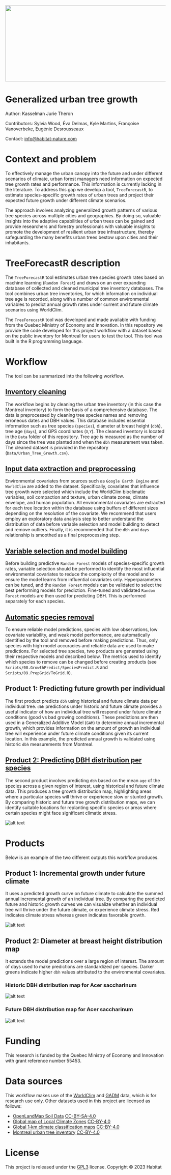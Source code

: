 <img align="centre" width="1100" height="240" src="https://github.com/Habitat-RD/TreeForecastR/blob/main/docs/Habitat_banner.png?raw=true">

# Generalized urban tree growth 

Author: Kasselman Jurie Theron

Contributors: Sylvia Wood, Éva Delmas, Kyle Martins, Françoise Vanoverbeke, Eugénie Desrousseaux

Contact: info@habitat-nature.com

# Context and problem

To effectively manage the urban canopy into the future and under different scenarios of climate, urban forest managers need information on expected tree growth rates and performance. This information is currently lacking in the literature. To address this gap we develop a tool, `TreeForecastR`, to estimate species-specific growth rates of urban trees and project their expected future growth under different climate scenarios. 

The approach involves analyzing generalized growth patterns of various tree species across multiple cities and geographies. By doing so, valuable insights into the adaptive capabilities of urban trees can be gained and provide researchers and forestry professionals with valuable insights to promote the development of resilient urban tree infrastructure, thereby safeguarding the many benefits urban trees bestow upon cities and their inhabitants.

# TreeForecastR description

The `TreeForecastR` tool estimates urban tree species growth rates based on machine learning (`Random Forest`) and draws on an ever expanding database of collected and cleaned municipal tree inventory databases. The tool combines urban tree inventories, for which information on individual tree age is recorded, along with a number of common environmental variables to predict annual growth rates under current and future climate scenarios using WorldClim.  

The `TreeForecastR` tool was developed and made available with funding from the Quebec Ministry of Economy and Innovation. In this repository we provide the code developed for this project workflow with a dataset based on the public inventory for Montreal for users to test the tool. This tool was built in the R programming language.


# Workflow

The tool can be summarized into the following workflow.

## <u> Inventory cleaning </u>
The workflow begins by cleaning the urban tree inventory (in this case the Montreal inventory) to form the basis of a comprehensive database. The data is preprocessed by cleaning tree species names and removing erroneous dates and DBH values. This database includes essential information such as tree species (`species`), diameter at breast height (`dbh`), tree age (`days`), and GPS coordinates (`X`,`Y`). The cleaned inventory is located in the `Data` folder of this repository. Tree age is measured as the number of days since the tree was planted and when the `dbh` measurement was taken. The cleaned dataset is provided in the repository (`Data/Urban_Tree_Growth.csv`).

## <u> Input data extraction and preprocessing </u>
Environmental covariates from sources such as `Google Earth Engine` and `WorldClim` are added to the dataset. Specifically, covariates that influence tree growth were selected which include the WorldClim bioclimatic variables, soil compaction and texture, urban climate zones, climate envelope, and human population. All environmental covariates are extracted for each tree location within the database using buffers of different sizes depending on the resolution of the covariate. We recommend that users employ an exploratory data analysis step to better understand the distribution of data before variable selection and model building to detect and remove outliers. Finally, it is recommended that the  `dbh` and `days` relationship is smoothed as a final preprocessing step.

## <u> Variable selection and model building </u>
Before building predictive `Random Forest` models of species-specific growth rates, variable selection should be performed to identify the most influential environmental covariates to reduce the complexity of the model and to ensure the model learns from influential covariates only. Hyperparameters can be tuned, and the `Random Forest` models can be validated to select the best performing models for prediction. Fine-tuned and validated `Random Forest` models are then used for predicting DBH. This is performed separately for each species.

## <u> Automatic species removal </u>
To ensure reliable model predictions, species with low observations, low covariate variability, and weak model performance, are automatically identified by the tool and removed before making predictions. Thus, only species with high model accuracies and reliable data are used to make predictions. For selected tree species, two products are generated using their respective models and described below. The metrics used to identify which species to remove can be changed before creating products (see `Scripts/08.GrowthPredict/SpeciesPredict.R` and `Scripts/09.PrepGrid/ToGrid.R`).

## Product 1: Predicting future growth per individual </u>
The first product predicts `dbh` using historical and future climate data per individual tree. `dbh` predictions under historic and future climate provides a useful indicator of how an individual tree will respond under future climate conditions (good vs bad growing conditions). These predictions are then used in a Generalized Additive Model (`GAM`) to determine annual incremental growth, which provides information on the amount of growth an individual tree will experience under future climate conditions given its current location. In this example, the predicted annual growth is validated using historic `dbh` measurements from Montreal.

## <u> Product 2: Predicting DBH distribution per species </u>
The second product involves predicting `dbh`  based on the mean `age` of the species across a given region of interest, using historical and future climate data. This produces a tree growth distribution map, highlighting areas where a particular species will thrive or experience slow or stunted growth. By comparing historic and future tree growth distribution maps, we can identify suitable locations for replanting specific species or areas where certain species might face significant climatic stress.

![alt text](https://github.com/Habitat-RD/TreeForecastR/blob/main/docs/UrbTreeGrowthFlowMap.JPG?raw=true)

# Products

Below is an example of the two different outputs this workflow produces.

## Product 1: Incremental growth under future climate
It uses a predicted growth curve on future climate to calculate the summed annual incremental growth of an individual tree. By comparing the predicted future and historic growth curves we can visualize whether an individual tree will thrive under the future climate, or experience climate stress. Red indicates climate stress whereas green indicates favorable growth.

![alt text](https://github.com/Habitat-RD/TreeForecastR/blob/main/docs/Product1.png?raw=true)

## Product 2: Diameter at breast height distribution map
It extends the model predictions over a large region of interest. The amount of days used to make predictions are standardized per species. Darker greens indicate higher `dbh` values attributed to the environmental covariates.

### Historic DBH distribution map for Acer saccharinum

![alt text](https://github.com/Habitat-RD/TreeForecastR/blob/main/docs/Product2_hist.png?raw=true)

### Future DBH distribution map for Acer saccharinum

![alt text](https://github.com/Habitat-RD/TreeForecastR/blob/main/docs/Product2_fut.png?raw=true)

# Funding

This research is funded by the Quebec Ministry of Economy and Innovation with grant reference number 55453.

# Data sources

This workflow makes use of the [WorldClim](https://worldclim.org/) and [GADM](https://gadm.org/index.html) data, which is for research use only. Other datasets used in this project are licensed as follows:
* [OpenLandMap Soil Data](https://zenodo.org/record/2525665) [CC-BY-SA-4.0](https://creativecommons.org/licenses/by-sa/4.0/)
* [Global map of Local Climate Zones](https://zenodo.org/record/6364594) [CC-BY-4.0](https://creativecommons.org/licenses/by/4.0/)
* [Global 1‑km climate classification maps](https://www.gloh2o.org/koppen/) [CC-BY-4.0](https://creativecommons.org/licenses/by/4.0/)
* [Montreal urban tree inventory](https://www.donneesquebec.ca/recherche/dataset/vmtl-arbres) [CC-BY-4.0](https://creativecommons.org/licenses/by/4.0/)

# License

This project is released under the [GPL3](https://www.gnu.org/licenses/gpl-3.0.en.html) license. Copyright © 2023 Habitat

